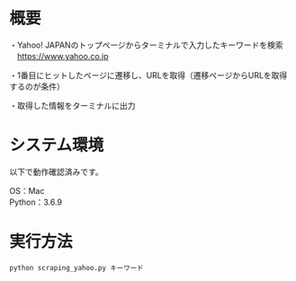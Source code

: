 # 概要

・Yahoo! JAPANのトップページからターミナルで入力したキーワードを検索  
　https://www.yahoo.co.jp

・1番目にヒットしたページに遷移し、URLを取得（遷移ページからURLを取得するのが条件）

・取得した情報をターミナルに出力


# システム環境

以下で動作確認済みです。

OS：Mac  
Python：3.6.9


# 実行方法

```
python scraping_yahoo.py キーワード
```
